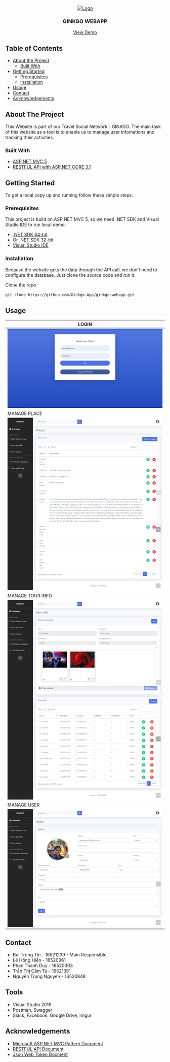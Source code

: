 <!-- PROJECT LOGO -->
<br />
<p align="center">
  <a href="https://github.com/Ginkgo-App/ginkgo-webapp.git">
    <img src="https://github.com/Ginkgo-App/ginkgo_mobile/blob/master/assets/images/logo.png" alt="Logo" width="200" height="200">
  </a>

  <h3 align="center">GINKGO WEBAPP</h3>

  <p align="center">
    <a target="blank" href="https://ginkgowebapp.azurewebsites.net/admin/login">View Demo</a>
  </p>
</p>



<!-- TABLE OF CONTENTS -->
## Table of Contents

* [About the Project](#about-the-project)
  * [Built With](#built-with)
* [Getting Started](#getting-started)
  * [Prerequisites](#prerequisites)
  * [Installation](#installation)
* [Usage](#usage)
* [Contact](#contact)
* [Acknowledgements](#acknowledgements)



<!-- ABOUT THE PROJECT -->
## About The Project
This Website is part of our Travel Social Network - GINKGO. The main task of this website as a tool is to enable us to manage user infomations and tracking their activities. 



### Built With

* []()<a targer="blank" href="https://docs.microsoft.com/en-us/aspnet/mvc/overview/getting-started/introduction/getting-started">ASP.NET MVC 5</a>
* []()<a targer="blank" href="https://docs.microsoft.com/en-us/aspnet/core/tutorials/first-web-api?view=aspnetcore-3.1">RESTFUL API with ASP.NET CORE 3.1</a>

<!-- GETTING STARTED -->
## Getting Started

To get a local copy up and running follow these simple steps.

### Prerequisites

This project is build on ASP.NET MVC 5, so we need .NET SDK and Visual Studio IDE to run local demo.
* <a href="https://download.visualstudio.microsoft.com/download/pr/56b00a71-686f-4f27-9ad1-9b30308688ed/1fa023326e475813783a240532c9f2c8/dotnet-sdk-3.1.302-win-x64.exe">.NET SDK 64-bit</a>
* <a href="https://download.visualstudio.microsoft.com/download/pr/e20f0ce6-9eb7-42ff-8a18-e2d9eb929b37/75677dea8ae7ccaec7a87d2de4b0a796/dotnet-sdk-3.1.302-win-x86.exe">Or .NET SDK 32-bit</a>
* <a href="https://visualstudio.microsoft.com/downloads/">Visual Studio IDE</a>
### Installation

Because the website gets the data through the API call, we don't need to configure the database. 
Just clone the source code and run it.

Clone the repo
```sh
git clone https://github.com/Ginkgo-App/ginkgo-webapp.git
```
<!-- USAGE EXAMPLES -->
## Usage
| LOGIN |
| ----- |
| <img alt="Login" src="Git Images/Login.PNG" width="100%"> |
| MANAGE PLACE |
| <img alt="Place" src="Git Images/Place-ListView.png" width="100%"> |
| MANAGE TOUR INFO |
| <img alt="Tour Info" src="Git Images/TourInfo-DetailView.PNG" width="100%"> |
| MANAGE USER |
| <img alt="User" src="Git Images/User-EditView.png" width="100%"> |

<!-- CONTACT -->
## Contact

* Bùi Trung Tín - 16521239 - Main Responsible 
* Lê Hồng Hiển - 16520361
* Phan Thanh Duy - 16520303
* Trần Thị Cẩm Tú - 16521351
* Nguyễn Trung Nguyên - 16520848

<!-- TOOLS -->
## Tools
* []() Visual Studio 2019
* []() Postman, Swagger
* []() Slack, Facebook, Google Drive, Imgur

<!-- ACKNOWLEDGEMENTS -->
## Acknowledgements

* <a href="https://dotnet.microsoft.com/apps/aspnet/mvc">Microsoft ASP.NET MVC Pattern Document</a>
* <a href="https://restfulapi.net/">RESTFUL API Document</a>
* <a href="https://jwt.io/">Json Web Token Docment</a>

